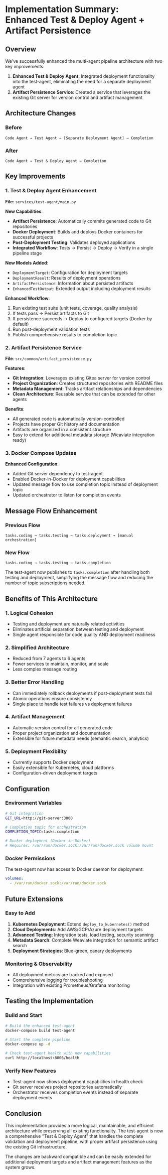 # Implementation Summary: Enhanced Test & Deploy Agent + Artifact Persistence

## Overview

We've successfully enhanced the multi-agent pipeline architecture with two key improvements:

1. **Enhanced Test & Deploy Agent**: Integrated deployment functionality into the test-agent, eliminating the need for a separate deployment agent
2. **Artifact Persistence Service**: Created a service that leverages the existing Git server for version control and artifact management

## Architecture Changes

### Before
```
Code Agent → Test Agent → [Separate Deployment Agent] → Completion
```

### After  
```
Code Agent → Test & Deploy Agent → Completion
```

## Key Improvements

### 1. Test & Deploy Agent Enhancement

**File**: `services/test-agent/main.py`

**New Capabilities**:
- **Artifact Persistence**: Automatically commits generated code to Git repositories
- **Docker Deployment**: Builds and deploys Docker containers for successful projects
- **Post-Deployment Testing**: Validates deployed applications
- **Integrated Workflow**: Tests → Persist → Deploy → Verify in a single pipeline stage

**New Models Added**:
- `DeploymentTarget`: Configuration for deployment targets
- `DeploymentResult`: Results of deployment operations
- `ArtifactPersistence`: Information about persisted artifacts
- `EnhancedTestOutput`: Extended output including deployment results

**Enhanced Workflow**:
1. Run existing test suite (unit tests, coverage, quality analysis)
2. If tests pass → Persist artifacts to Git
3. If persistence succeeds → Deploy to configured targets (Docker by default)
4. Run post-deployment validation tests
5. Publish comprehensive results to completion topic

### 2. Artifact Persistence Service

**File**: `src/common/artifact_persistence.py`

**Features**:
- **Git Integration**: Leverages existing Gitea server for version control
- **Project Organization**: Creates structured repositories with README files
- **Metadata Management**: Tracks artifact relationships and dependencies
- **Clean Architecture**: Reusable service that can be extended for other agents

**Benefits**:
- All generated code is automatically version-controlled
- Projects have proper Git history and documentation
- Artifacts are organized in a consistent structure
- Easy to extend for additional metadata storage (Weaviate integration ready)

### 3. Docker Compose Updates

**Enhanced Configuration**:
- Added Git server dependency to test-agent
- Enabled Docker-in-Docker for deployment capabilities
- Updated message flow to use completion topic instead of deployment topic
- Updated orchestrator to listen for completion events

## Message Flow Enhancement

### Previous Flow
```
tasks.coding → tasks.testing → tasks.deployment → [manual orchestration]
```

### New Flow
```
tasks.coding → tasks.testing → tasks.completion
```

The test-agent now publishes to `tasks.completion` after handling both testing and deployment, simplifying the message flow and reducing the number of topic subscriptions needed.

## Benefits of This Architecture

### 1. Logical Cohesion
- Testing and deployment are naturally related activities
- Eliminates artificial separation between testing and deployment
- Single agent responsible for code quality AND deployment readiness

### 2. Simplified Architecture
- Reduced from 7 agents to 6 agents
- Fewer services to maintain, monitor, and scale
- Less complex message routing

### 3. Better Error Handling
- Can immediately rollback deployments if post-deployment tests fail
- Atomic operations ensure consistency
- Single place to handle test failures vs deployment failures

### 4. Artifact Management
- Automatic version control for all generated code
- Proper project organization and documentation
- Extensible for future metadata needs (semantic search, analytics)

### 5. Deployment Flexibility
- Currently supports Docker deployment
- Easily extensible for Kubernetes, cloud platforms
- Configuration-driven deployment targets

## Configuration

### Environment Variables
```bash
# Git integration
GIT_URL=http://git-server:3000

# Completion topic for orchestration
COMPLETION_TOPIC=tasks.completion

# Docker deployment (Docker-in-Docker)
# Requires: /var/run/docker.sock:/var/run/docker.sock volume mount
```

### Docker Permissions
The test-agent now has access to Docker daemon for deployment:
```yaml
volumes:
  - /var/run/docker.sock:/var/run/docker.sock
```

## Future Extensions

### Easy to Add
1. **Kubernetes Deployment**: Extend `deploy_to_kubernetes()` method
2. **Cloud Deployments**: Add AWS/GCP/Azure deployment targets
3. **Advanced Testing**: Integration tests, load testing, security scanning
4. **Metadata Search**: Complete Weaviate integration for semantic artifact search
5. **Deployment Strategies**: Blue-green, canary deployments

### Monitoring & Observability
- All deployment metrics are tracked and exposed
- Comprehensive logging for troubleshooting
- Integration with existing Prometheus/Grafana monitoring

## Testing the Implementation

### Build and Start
```bash
# Build the enhanced test-agent
docker-compose build test-agent

# Start the complete pipeline
docker-compose up -d

# Check test-agent health with new capabilities
curl http://localhost:8006/health
```

### Verify New Features
- Test-agent now shows deployment capabilities in health check
- Git server receives project repositories automatically
- Orchestrator receives completion events instead of separate deployment events

## Conclusion

This implementation provides a more logical, maintainable, and efficient architecture while preserving all existing functionality. The test-agent is now a comprehensive "Test & Deploy Agent" that handles the complete validation and deployment pipeline, with proper artifact persistence using the existing Git infrastructure.

The changes are backward compatible and can be easily extended for additional deployment targets and artifact management features as the system grows. 